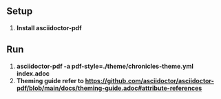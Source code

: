 ## Setup 
1. **Install asciidoctor-pdf**

## Run
1. **asciidoctor-pdf -a pdf-style=./theme/chronicles-theme.yml index.adoc**
2. **Theming guide refer to https://github.com/asciidoctor/asciidoctor-pdf/blob/main/docs/theming-guide.adoc#attribute-references**
